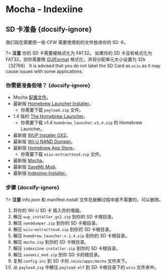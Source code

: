 # Mocha - Indexiine

## SD 卡准备 {docsify-ignore}

我们现在需要把一些 CFW 需要使用到的文件放进你的 SD 卡。

?> **注意** 你的 SD 卡需要被格式化为 FAT32。 如果你的 SD 卡没有格式化为 FAT32，则你需要用 [GUIFormat](http://www.ridgecrop.demon.co.uk/index.htm?guiformat.htm) 格式化，并将分配单元大小设置为 32k（32768） It is advised that you do not label the SD Card as `wiiu` as it may cause issues with some applications.

### 你需要准备些啥？ {docsify-ignore}

- Mocha <a href="docs/files/config.ini" download>配置文件</a>。
- 最新版 [Homebrew Launcher Installer](https://github.com/wiiu-env/homebrew_launcher_installer/releases/latest)。
  - 你需要下载 `payload.zip` 文件。
- 1.4 版的 [The Homebrew Launcher](https://github.com/dimok789/homebrew_launcher/releases/tag/1.4)。
  - 你需要下载 v1.4 `homebrew_launcher.v1.4.zip` 的 Homebrew Launcher。
- 最新版 [WUP Installer GX2](http://wiiubru.com/appstore/zips/wup_installer_gx2.zip)。
- 最新版 [Wii U NAND Dumper](https://github.com/koolkdev/wiiu-nanddumper/releases/latest)。
- 最新版 [Homebrew App Store](https://github.com/vgmoose/hbas/releases/latest)。
  - 你需要下载 `wiiu-extracttosd.zip` 文件。
- 最新版 [Mocha](https://www.wiiubru.com/appstore/zips/mocha.zip)。
- 最新版 <a href="docs/files/SaveMii_Mod.zip" download>SaveMii Mod</a>。
- 最新版 [Indexiine-Installer](https://github.com/GaryOderNichts/indexiine-installer/releases/latest)。

### 步骤 {docsify-ignore}

?> **注意** info.json 和 manifest.install 文件在破解过程中是不需要的，可以删除。

1. 将你的 Wii U SD 卡 插入你的电脑。
1. 解压 `wup_installer_gx2.zip` 到你的 SD 卡根目录。
1. 解压 `nanddumper.zip` 到你的 SD 卡根目录。
1. 解压 `wiiu-extracttosd.zip` 到你的 SD 卡根目录。
1. 解压 `homebrew_launcher.v.1.4.zip` 到你的 SD 卡根目录。
1. 解压 `mocha.zip` 到你的 SD 卡根目录。
1. 解压 `indexiine-installer.zip` 到你的 SD 卡根目录。
1. 解压 `savemii_mod.zip` 到你 SD 卡的根目录。
1. 复制 `config.ini` 到 SD 卡的 `/wiiu/apps/mocha` 文件夹下。
1. 从 `payload.zip` 中解压 `payload.elf` 到 SD 卡根目录下的 `wiiu` 文件夹中。
